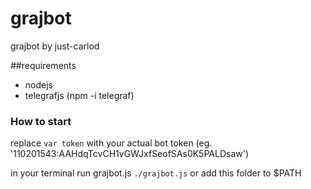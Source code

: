 # grajbot

grajbot by just-carlod

##requirements
* nodejs
* telegrafjs (npm -i telegraf)
### How to start
replace `var token` with your actual bot token (eg. '110201543:AAHdqTcvCH1vGWJxfSeofSAs0K5PALDsaw')

in your terminal run grajbot.js `./grajbot.js` or add this folder to $PATH
